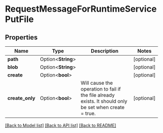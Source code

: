 # RequestMessageForRuntimeServicePutFile

## Properties

Name | Type | Description | Notes
------------ | ------------- | ------------- | -------------
**path** | Option<**String**> |  | [optional]
**blob** | Option<**String**> |  | [optional]
**create** | Option<**bool**> |  | [optional]
**create_only** | Option<**bool**> | Will cause the operation to fail if the file already exists. It should only be set when create = true. | [optional]

[[Back to Model list]](../README.md#documentation-for-models) [[Back to API list]](../README.md#documentation-for-api-endpoints) [[Back to README]](../README.md)


